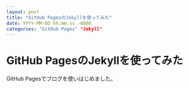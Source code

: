 ```yaml
---
layout: post
title: "GitHub PagesのJekyllを使ってみた"
date: YYYY-MM-DD hh:mm:ss -0000
categories: "GitHub Pages" "Jekyll"
---
```


# GitHub PagesのJekyllを使ってみた

GitHub Pagesでブログを使いはじめました。
